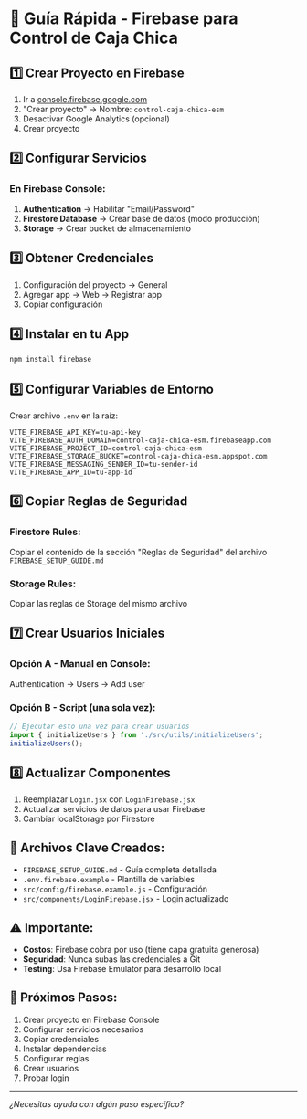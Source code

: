 # 🚀 Guía Rápida - Firebase para Control de Caja Chica

## 1️⃣ Crear Proyecto en Firebase

1. Ir a [console.firebase.google.com](https://console.firebase.google.com)
2. "Crear proyecto" → Nombre: `control-caja-chica-esm`
3. Desactivar Google Analytics (opcional)
4. Crear proyecto

## 2️⃣ Configurar Servicios

### En Firebase Console:
1. **Authentication** → Habilitar "Email/Password"
2. **Firestore Database** → Crear base de datos (modo producción)
3. **Storage** → Crear bucket de almacenamiento

## 3️⃣ Obtener Credenciales

1. Configuración del proyecto → General
2. Agregar app → Web → Registrar app
3. Copiar configuración

## 4️⃣ Instalar en tu App

```bash
npm install firebase
```

## 5️⃣ Configurar Variables de Entorno

Crear archivo `.env` en la raíz:
```
VITE_FIREBASE_API_KEY=tu-api-key
VITE_FIREBASE_AUTH_DOMAIN=control-caja-chica-esm.firebaseapp.com
VITE_FIREBASE_PROJECT_ID=control-caja-chica-esm
VITE_FIREBASE_STORAGE_BUCKET=control-caja-chica-esm.appspot.com
VITE_FIREBASE_MESSAGING_SENDER_ID=tu-sender-id
VITE_FIREBASE_APP_ID=tu-app-id
```

## 6️⃣ Copiar Reglas de Seguridad

### Firestore Rules:
Copiar el contenido de la sección "Reglas de Seguridad" del archivo `FIREBASE_SETUP_GUIDE.md`

### Storage Rules:
Copiar las reglas de Storage del mismo archivo

## 7️⃣ Crear Usuarios Iniciales

### Opción A - Manual en Console:
Authentication → Users → Add user

### Opción B - Script (una sola vez):
```javascript
// Ejecutar esto una vez para crear usuarios
import { initializeUsers } from './src/utils/initializeUsers';
initializeUsers();
```

## 8️⃣ Actualizar Componentes

1. Reemplazar `Login.jsx` con `LoginFirebase.jsx`
2. Actualizar servicios de datos para usar Firebase
3. Cambiar localStorage por Firestore

## 📁 Archivos Clave Creados:

- `FIREBASE_SETUP_GUIDE.md` - Guía completa detallada
- `.env.firebase.example` - Plantilla de variables
- `src/config/firebase.example.js` - Configuración
- `src/components/LoginFirebase.jsx` - Login actualizado

## ⚠️ Importante:

- **Costos**: Firebase cobra por uso (tiene capa gratuita generosa)
- **Seguridad**: Nunca subas las credenciales a Git
- **Testing**: Usa Firebase Emulator para desarrollo local

## 🎯 Próximos Pasos:

1. Crear proyecto en Firebase Console
2. Configurar servicios necesarios
3. Copiar credenciales
4. Instalar dependencias
5. Configurar reglas
6. Crear usuarios
7. Probar login

---
*¿Necesitas ayuda con algún paso específico?*